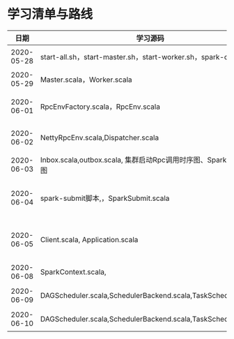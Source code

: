 # 学习清单与路线

| 日期       | 学习源码                                                     | 描述                                  |
| ---------- | ------------------------------------------------------------ | ------------------------------------- |
| 2020-05-28 | start-all.sh，start-master.sh，start-worker.sh，spark-conf.sh | 集群启动脚本                          |
| 2020-05-29 | Master.scala，Worker.scala                                   | Standlone方式启动类                   |
| 2020-06-01 | RpcEnvFactory.scala，RpcEnv.scala                            | Spark RPC框架基本架构                 |
| 2020-06-02 | NettyRpcEnv.scala,Dispatcher.scala                           | Spark Netty RPC框架                   |
| 2020-06-03 | Inbox.scala,outbox.scala, 集群启动Rpc调用时序图、Spark Rpc框架图 | Spark Rpc总结                         |
| 2020-06-04 | spark-submit脚本,，SparkSubmit.scala                         | Spark Yarn cluster模式，提交应用到RM  |
| 2020-06-05 | Client.scala, Application.scala                              | Spark Yarn 模式 RM创建/启动AM(Driver) |
| 2020-06-08 | SparkContext.scala,                                          | Spark作业运行                         |
| 2020-06-09 | DAGScheduler.scala,SchedulerBackend.scala,TaskScheduler.scala | Spark提交作业                         |
| 2020-06-10 | DAGScheduler.scala,SchedulerBackend.scala,TaskScheduler.scala | Spark提交作业                         |

